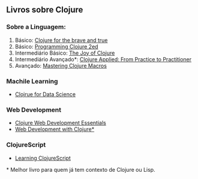 ## Livros sobre Clojure

### Sobre a Linguagem:

1. Básico: [Clojure for the brave and true](https://www.braveclojure.com/clojure-for-the-brave-and-true/)
2. Básico: [Programming Clojure 2ed](https://pragprog.com/book/shcloj2/programming-clojure)
3. Intermediário Básico: [The Joy of Clojure](https://www.manning.com/books/the-joy-of-clojure-second-edition)
4. Intermediário Avançado\*: [Clojure Applied: From Practice to Practitioner](https://pragprog.com/book/vmclojeco/clojure-applied)
5. Avançado: [Mastering Clojure Macros](https://pragprog.com/book/cjclojure/mastering-clojure-macros)


### Machile Learning

* [Clojrue for Data Science](https://www.packtpub.com/big-data-and-business-intelligence/clojure-data-science)

### Web Development
* [Clojure Web Development Essentials](https://www.packtpub.com/application-development/clojure-web-development-essentials)
* [Web Development with Clojure\*](https://pragprog.com/book/dswdcloj2/web-development-with-clojure-second-edition)


### ClojureScript

* [Learning ClojureScript](https://www.packtpub.com/web-development/learning-clojurescript)

\* Melhor livro para quem já tem contexto de Clojure ou Lisp.
